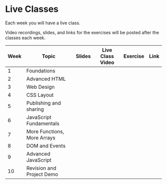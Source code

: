 # Live Classes

Each week you will have a live class. 

Video recordings, slides, and links for the exercises will be posted after the classes each week.

| Week | Topic                       |  Slides     | Live Class Video|  Exercise       | Link     |
|------|------------------------     |-------------|-----------------|-----------------|-----------|
| 1    | Foundations                 |             |                 |                 |           |         
| 2    | Advanced HTML               |             |                 |                 |           |         
| 3    | Web Design                  |             |                 |                 |           |          
| 4    | CSS Layout                  |             |                 |                 |           |        
| 5    | Publishing and sharing      |             |                 |                 |           |         
| 6    | JavaScript Fundamentals     |             |                 |                 |           |          
| 7    | More Functions, More Arrays |             |                 |                 |           |          
| 8    | DOM and Events              |             |                 |                 |           |          
| 9    | Advanced JavaScript         |             |                 |                 |           |          
| 10   | Revision and Project Demo   |             |                 |                 |           |          



<!-- 
| Week | Topic                  |  Slides     | Live Class Video| Section 2 Video | Exercise  | Link     |
|------|------------------------|-------------|-----------------|-----------------|-----------|----------|
| 1    | Foundations            |[View][S1]   |[Watch][V1]      |[Watch][V1]      |[View][E1] |[Doc][L1] |
| 2    | Advanced HTML          |             |                 |                 |           |          |
| 3    | Web Design             |[View][S2]   |[Watch][V2a]     |[Watch][V2b]     |[View][E2] |[Doc][L2] |
| 3    | Action and Interaction |[View][S3]   |[Watch][V3a]     |[Watch][V3b]     |[View][E3] |[Doc][L3] |
| 4    | Layout                 |[View][S4]   |[Watch][V4a]     |[Watch][V4b]     |[View][E4] |[Doc][L4] |
| 5    | Publishing and Sharing |             |                 |                 |           |          |
| 5    | Publishing and Sharing |             |                 |                 |           |          | -->

<!-- **Class Participation (30%)** will based on submission of the activities or 
exercises in the live class, and scored based on completion, not correctness.

If you miss a class, first notify your instructor. Then, review the slides and 
recording of the class and submit the activity or exercise. -->

<!-- Week 1 -->
<!-- [S1]: https://docs.google.com/presentation/d/1qbgAhQwj_Uiv4ZHzNYVgq0xplYpN3BR4hAliNlF5mTo/edit?usp=sharing
[V1]: https://youtu.be/FdenvaWdkIA
[E1]: https://www.youtube.com/embed/FdenvaWdkIA?start=1915
[L1]: https://docs.google.com/forms/d/e/1FAIpQLSefepTvuYSTm7Ed6UV6YFAknse_-1Lg6psi_RX4n-UL4KeGdA/viewform -->

<!-- Week 2 -->
<!-- [S2]: https://docs.google.com/presentation/d/1CliR1sCVeqEFxRNuWDYTyYaEdLMgMwXIfF0A-mcH2is/edit?usp=sharing
[V2a]: https://youtu.be/MzMIlXdpIxE
[V2b]: https://youtu.be/RxELqwNp_Kg
[E2]: https://youtu.be/RxELqwNp_Kg?t=1828
[L2]: https://docs.google.com/forms/d/e/1FAIpQLSeiRMuey1EvlErCvLGm54BVA50hXQ-6ZjJoONuU8Nf2UtTCmQ/viewform -->

<!-- Week 3 -->
<!-- [S3]: https://docs.google.com/presentation/d/10bzjcH_ezmeL_bxk71bXQe1F2FE3sFmCD5bKvMlEFqI/edit?usp=sharing
[V3a]: https://youtu.be/TAXNkbas62g
[V3b]: https://youtu.be/kZLrJ7u8Dzo
[E3]: https://youtu.be/TAXNkbas62g?t=1070
[L3]: https://docs.google.com/forms/d/e/1FAIpQLSckNUyPq-7j3awnFJHZT6NLIrNNXxDgW6QsKY-a0eMHa7Il0w/viewform -->

<!-- Week 4 -->
<!-- [S4]: https://docs.google.com/presentation/d/1PPYWb6yyR_VD10X4ajwHdvikVB7lJ1jja-_0eVYlY1w/edit?usp=sharing
[V4a]: https://youtu.be/gvCvkOMjQEU
[V4b]: https://youtu.be/gti6TYXUtKQ
[E4]: https://youtu.be/gti6TYXUtKQ?t=1370
[L4]: https://docs.google.com/forms/d/e/1FAIpQLSdsH-is_fUt88N-MZGIbrd2l3rsVxIO1ppazy9jdoM_QTRRZA/viewform -->

